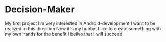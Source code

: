 # Decision-Maker
My first project
I’m very interested in Android-development
I want to be realized in this direction
Now it's my hobby, I like to create something with my own hands for the benefit
I belive that I will succeed

